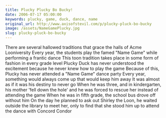 ```yaml
---
title: Plucky Plucky Bo Bucky!
date: 2006-07-17 05:00:00
keywords: plucky, game, duck, dance, name
original_url: http://www.axisofstevil.com/p/plucky-pluck-bo-bucky
image: /assets/NameGamePlucky.jpg
slug: plucky-pluck-bo-bucky
---
```


There are several hallowed traditions that grace the halls of Acme Looniversity  Every year, the students play the famed &quot;Name Game&quot; while performing a frantic dance This toon tradition takes place in some form of fashion in every grade level Plucky Duck has never understood the excitement because he never knew how to play the game Because of this, Plucky has never attended a &quot;Name Game&quot; dance party Every year, something would always come up that would keep him away It was almost as if it was his destiny to never go When he was three, and in kindergarten, his mother &#039;fell down the hole&#039; and he was forced to rescue her instead of attending the game When he was in fifth grade, the school bus drove off without him On the day he planned to ask out Shirley the Loon, he waited outside the library to meet her, only to find that she stood him up to attend the dance with Concord Condor

